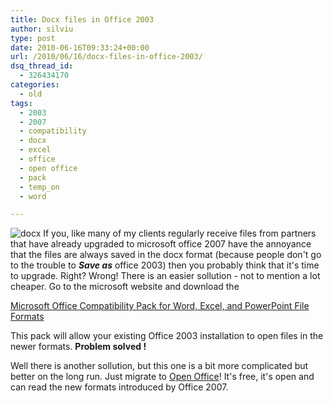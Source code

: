 ```yaml
---
title: Docx files in Office 2003
author: silviu
type: post
date: 2010-06-16T09:33:24+00:00
url: /2010/06/16/docx-files-in-office-2003/
dsq_thread_id:
  - 326434170
categories:
  - old
tags:
  - 2003
  - 2007
  - compatibility
  - docx
  - excel
  - office
  - open office
  - pack
  - temp_on
  - word

---
```

![docx](/blog/images/2010/docx.png) If you, like many of my clients regularly receive files from partners that have already upgraded to microsoft office 2007 have the annoyance that the files are always saved in the docx format (because people don't go to the trouble to _**Save as**_ office 2003) then you probably think that it's time to upgrade. Right? Wrong! There is an easier sollution - not to mention a lot cheaper. Go to the microsoft website and download the

[Microsoft Office Compatibility Pack for Word, Excel, and PowerPoint File Formats](http://www.microsoft.com/downloads/details.aspx?FamilyId=941b3470-3ae9-4aee-8f43-c6bb74cd1466&displaylang=en)

This pack will allow your existing Office 2003 installation to open files in the newer formats. **Problem solved !**

Well there is another sollution, but this one is a bit more complicated but better on the long run. Just migrate to [Open Office](http://www.openoffice.org)! It's free, it's open and can read the new formats introduced by Office 2007.
